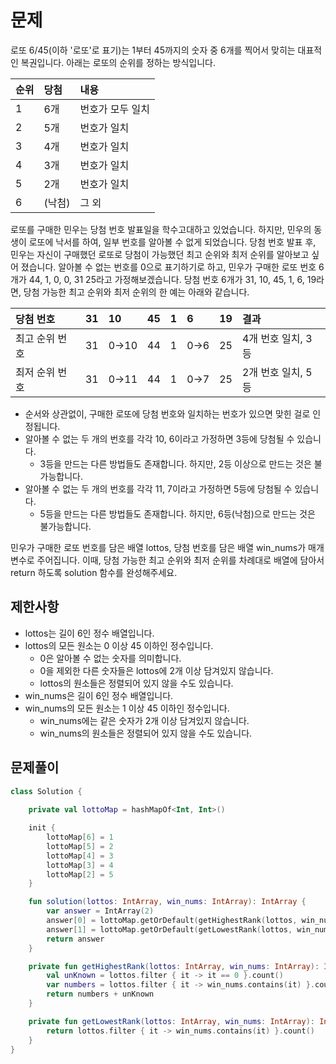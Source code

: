 # 문제

로또 6/45(이하 '로또'로 표기)는 1부터 45까지의 숫자 중 6개를 찍어서 맞히는 대표적인 복권입니다. 아래는 로또의 순위를 정하는 방식입니다. 

| 순위 |	당첨 | 내용 |
|:-----|:-----|:-----| 
| 1 |	6개 | 번호가 모두 일치 |
| 2 |	5개 | 번호가 일치 |
| 3 |	4개 | 번호가 일치 |
| 4 |	3개 | 번호가 일치 |
| 5 |	2개 | 번호가 일치 |
| 6 | (낙첨) |	그 외 |


로또를 구매한 민우는 당첨 번호 발표일을 학수고대하고 있었습니다. 하지만, 민우의 동생이 로또에 낙서를 하여, 일부 번호를 알아볼 수 없게 되었습니다. 
당첨 번호 발표 후, 민우는 자신이 구매했던 로또로 당첨이 가능했던 최고 순위와 최저 순위를 알아보고 싶어 졌습니다.
알아볼 수 없는 번호를 0으로 표기하기로 하고, 민우가 구매한 로또 번호 6개가 44, 1, 0, 0, 31 25라고 가정해보겠습니다. 
당첨 번호 6개가 31, 10, 45, 1, 6, 19라면, 당첨 가능한 최고 순위와 최저 순위의 한 예는 아래와 같습니다.


| 당첨 번호 |	31 |	10 |	45 |	1 |	6 |	19 |	결과 |
|:-----|:-----:|:-----|:-----|:-----|:-----|:-----|:-----|
| 최고 순위 번호 |	31 |	0→10 |	44 |	1 |	0→6 |	25 |	4개 번호 일치, 3등 |
| 최저 순위 번호 |	31 |	0→11 |	44 |	1 |	0→7 |	25 |	2개 번호 일치, 5등 |


- 순서와 상관없이, 구매한 로또에 당첨 번호와 일치하는 번호가 있으면 맞힌 걸로 인정됩니다.
- 알아볼 수 없는 두 개의 번호를 각각 10, 6이라고 가정하면 3등에 당첨될 수 있습니다.
  - 3등을 만드는 다른 방법들도 존재합니다. 하지만, 2등 이상으로 만드는 것은 불가능합니다.
- 알아볼 수 없는 두 개의 번호를 각각 11, 7이라고 가정하면 5등에 당첨될 수 있습니다.
  - 5등을 만드는 다른 방법들도 존재합니다. 하지만, 6등(낙첨)으로 만드는 것은 불가능합니다.
  

민우가 구매한 로또 번호를 담은 배열 lottos, 당첨 번호를 담은 배열 win_nums가 매개변수로 주어집니다. 
이때, 당첨 가능한 최고 순위와 최저 순위를 차례대로 배열에 담아서 return 하도록 solution 함수를 완성해주세요.

## 제한사항

- lottos는 길이 6인 정수 배열입니다.
- lottos의 모든 원소는 0 이상 45 이하인 정수입니다.
  - 0은 알아볼 수 없는 숫자를 의미합니다.
  - 0을 제외한 다른 숫자들은 lottos에 2개 이상 담겨있지 않습니다.
  - lottos의 원소들은 정렬되어 있지 않을 수도 있습니다.
- win_nums은 길이 6인 정수 배열입니다.
- win_nums의 모든 원소는 1 이상 45 이하인 정수입니다.
  - win_nums에는 같은 숫자가 2개 이상 담겨있지 않습니다.
  - win_nums의 원소들은 정렬되어 있지 않을 수도 있습니다.

## 문제풀이

```kotlin
class Solution {
    
    private val lottoMap = hashMapOf<Int, Int>()

    init {
        lottoMap[6] = 1
        lottoMap[5] = 2
        lottoMap[4] = 3
        lottoMap[3] = 4
        lottoMap[2] = 5
    }

    fun solution(lottos: IntArray, win_nums: IntArray): IntArray {
        var answer = IntArray(2)
        answer[0] = lottoMap.getOrDefault(getHighestRank(lottos, win_nums), 6)
        answer[1] = lottoMap.getOrDefault(getLowestRank(lottos, win_nums), 6)
        return answer
    }

    private fun getHighestRank(lottos: IntArray, win_nums: IntArray): Int {
        val unKnown = lottos.filter { it -> it == 0 }.count()
        var numbers = lottos.filter { it -> win_nums.contains(it) }.count()
        return numbers + unKnown
    }

    private fun getLowestRank(lottos: IntArray, win_nums: IntArray): Int {
        return lottos.filter { it -> win_nums.contains(it) }.count()
    }
}
```

